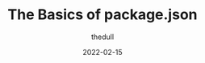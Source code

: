 ---
author: thedull
coauthor: marianvilla
date: 2022-02-15
permalink: false
publisher: nodesource
tags:
  - nodejs
  - dependencies
  - npm
  - yarn
target_url: https://nodesource.com/blog/the-basics-of-package-json
title: The Basics of package.json
---